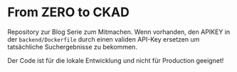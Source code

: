 # From ZERO to CKAD

Repository zur Blog Serie zum Mitmachen.
Wenn vorhanden, den APIKEY in der `backend/Dockerfile` durch einen validen
API-Key ersetzen um tatsächliche Suchergebnisse zu bekommen.

Der Code ist für die lokale Entwicklung und nicht für Production geeignet!
